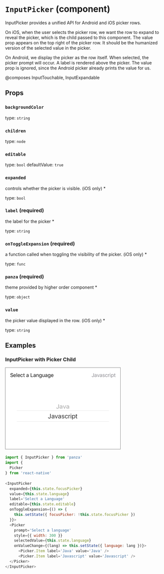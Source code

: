`InputPicker` (component)
=========================

InputPicker provides a unified API for Android and iOS
picker rows.

On iOS, when the user selects the picker row,
we want the row to expand to reveal the picker, which is the
child passed to this component. The value prop appears
on the top right of the picker row. It should be the humanized
version of the selected value in the picker.

On Android, we display the picker as the row itself. When
selected, the picker prompt will occur. A label is
rendered above the picker. The value prop is ignored,
since the Android picker already prints the value for us.

@composes InputTouchable, InputExpandable

Props
-----

### `backgroundColor`

type: `string`


### `children`

type: `node`


### `editable`

type: `bool`
defaultValue: `true`


### `expanded`

controls whether the picker is visible. (iOS only) *

type: `bool`


### `label` (required)

the label for the picker *

type: `string`


### `onToggleExpansion` (required)

a function called when toggling the visibility of the picker. (iOS only) *

type: `func`


### `panza` (required)

theme provided by higher order component *

type: `object`


### `value`

the picker value displayed in the row. (iOS only) *

type: `string`

## Examples

### InputPicker with Picker Child

![Input Picker iOS image](images/InputPickerIOS.png)

```javascript
import { InputPicker } from 'panza'
import {
  Picker
} from 'react-native'

<InputPicker
  expanded={this.state.focusPicker}
  value={this.state.language}
  label='Select a Language'
  editable={this.state.editable}
  onToggleExpansion={() => {
    this.setState({ focusPicker: !this.state.focusPicker })
  }}>
  <Picker
    prompt='Select a language'
    style={{ width: 300 }}
    selectedValue={this.state.language}
    onValueChange={(lang) => this.setState({ language: lang })}>
      <Picker.Item label='Java' value='Java' />
      <Picker.Item label='Javascript' value='Javascript' />
  </Picker>
</InputPicker>
```
